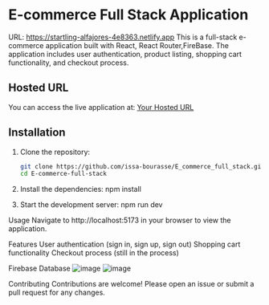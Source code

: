 # E-commerce Full Stack Application
URL: https://startling-alfajores-4e8363.netlify.app
This is a full-stack e-commerce application built with React, React Router,FireBase. The application includes user authentication, product listing, shopping cart functionality, and checkout process.

## Hosted URL

You can access the live application at: [Your Hosted URL](https://your-hosted-url.com)

## Installation

1. Clone the repository:

   ```sh
   git clone https://github.com/issa-bourasse/E_commerce_full_stack.git
   cd E-commerce-full-stack

2. Install the dependencies:
   npm install
3. Start the development server:
   npm run dev

Usage
Navigate to http://localhost:5173 in your browser to view the application.

Features
User authentication (sign in, sign up, sign out)
Shopping cart functionality
Checkout process (still in the process)

Firebase Database
![image](https://github.com/user-attachments/assets/cab74a27-6e84-4162-b780-ac011731ed34)
![image](https://github.com/user-attachments/assets/1cb722ab-5daa-4e0f-a5ed-ab4ecc8cdf01)

Contributing
Contributions are welcome! Please open an issue or submit a pull request for any changes.
